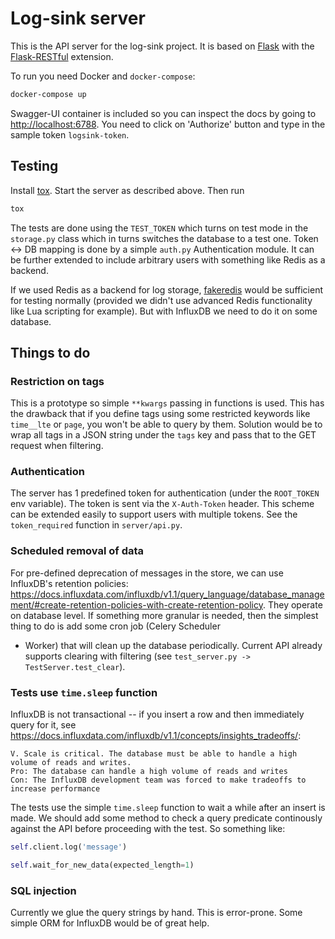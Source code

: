 # Log-sink server
This is the API server for the log-sink project.
It is based on [Flask](http://flask.pocoo.org/) with the
[Flask-RESTful](https://flask-restful.readthedocs.io/en/0.3.5/) extension.

To run you need Docker and `docker-compose`:
```bash
docker-compose up
```

Swagger-UI container is included so you can inspect the docs by going to <http://localhost:6788>.
You need to click on 'Authorize' button and type in the sample token `logsink-token`.

## Testing
Install [tox](https://tox.readthedocs.io/en/latest/). Start the server as described above.
Then run

```bash
tox
```

The tests are done using the `TEST_TOKEN` which turns on test mode in the `storage.py`
class which in turns switches the database to a test one. Token <-> DB mapping is
done by a simple `auth.py` Authentication module. It can be further extended to include
arbitrary users with something like Redis as a backend.

If we used Redis as a backend for log storage,
[fakeredis](https://github.com/guilleiguaran/fakeredis)
would be sufficient for testing normally (provided we didn't use advanced Redis functionality
like Lua scripting for example). But with InfluxDB we need to do it on some database.

## Things to do
### Restriction on tags
This is a prototype so simple `**kwargs` passing in functions is used. This has the drawback
that if you define tags using some restricted keywords like `time__lte` or `page`, you
won't be able to query by them. Solution would be to wrap all tags in a JSON string
under the `tags` key and pass that to the GET request when filtering.

### Authentication
The server has 1 predefined token for authentication (under the `ROOT_TOKEN` env variable).
The token is sent via the `X-Auth-Token` header. This scheme can be extended easily to
support users with multiple tokens. See the `token_required` function in `server/api.py`.

### Scheduled removal of data
For pre-defined deprecation of messages in the store, we can use InfluxDB's retention policies:
<https://docs.influxdata.com/influxdb/v1.1/query_language/database_management/#create-retention-policies-with-create-retention-policy>. They operate on database level. If something more
granular is needed, then the simplest thing to do is add some cron job (Celery Scheduler
+ Worker) that will clean up the database periodically. Current API already supports
clearing with filtering (see `test_server.py -> TestServer.test_clear`).

### Tests use `time.sleep` function
InfluxDB is not transactional -- if you insert a row and then immediately query for it,
see <https://docs.influxdata.com/influxdb/v1.1/concepts/insights_tradeoffs/>:

```
V. Scale is critical. The database must be able to handle a high volume of reads and writes.
Pro: The database can handle a high volume of reads and writes
Con: The InfluxDB development team was forced to make tradeoffs to increase performance
```

The tests use the simple `time.sleep` function to wait a while after an insert is
made. We should add some method to check a query predicate continously against the
API before proceeding with the test. So something like:

```python
self.client.log('message')

self.wait_for_new_data(expected_length=1)
```

### SQL injection
Currently we glue the query strings by hand. This is error-prone. Some simple ORM
for InfluxDB would be of great help.
